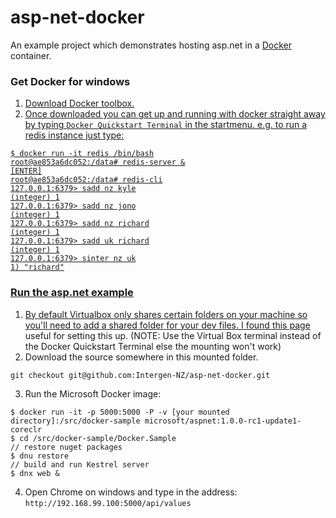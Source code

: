 # asp-net-docker
An example project which demonstrates hosting asp.net in a <a href="https://www.docker.com/" target="_blank">Docker</a> container.


### Get Docker for windows
1. <a href="https://docs.docker.com/windows/">Download Docker toolbox.
2. Once downloaded you can get up and running with docker straight away by typing ```Docker Quickstart Terminal``` in the startmenu. e.g. to run a redis instance just type:
```
$ docker run -it redis /bin/bash
root@ae853a6dc052:/data# redis-server &
[ENTER]
root@ae853a6dc052:/data# redis-cli
127.0.0.1:6379> sadd nz kyle
(integer) 1
127.0.0.1:6379> sadd nz jono
(integer) 1
127.0.0.1:6379> sadd nz richard
(integer) 1
127.0.0.1:6379> sadd uk richard
(integer) 1
127.0.0.1:6379> sinter nz uk
1) "richard"
```


### Run the asp.net example
1. By default Virtualbox only shares certain folders on your machine so you'll need to add a shared folder for your dev files. I found <a href="http://blog.pavelsklenar.com/5-useful-docker-tip-and-tricks-on-windows/">this page</a> useful for setting this up. (NOTE: Use the Virtual Box terminal instead of  the Docker Quickstart Terminal else the mounting won't work)
2. Download the source somewhere in this mounted folder.
```
git checkout git@github.com:Intergen-NZ/asp-net-docker.git
```
3. Run the Microsoft Docker image:
```
$ docker run -it -p 5000:5000 -P -v [your mounted directory]:/src/docker-sample microsoft/aspnet:1.0.0-rc1-update1-coreclr
$ cd /src/docker-sample/Docker.Sample
// restore nuget packages
$ dnu restore
// build and run Kestrel server
$ dnx web &
```
4. Open Chrome on windows and type in the address:
``` http://192.168.99.100:5000/api/values ```



